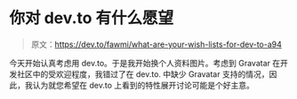 # 你对 dev.to 有什么愿望

> 原文：<https://dev.to/fawmi/what-are-your-wish-lists-for-dev-to-a94>

今天开始认真考虑用 dev.to。于是我开始换个人资料图片。考虑到 Gravatar 在开发社区中的受欢迎程度，我错过了在 dev.to.
中缺少 Gravatar 支持的情况，因此，我认为就您希望在 dev.to 上看到的特性展开讨论可能是个好主意。